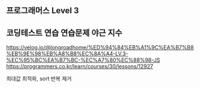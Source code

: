 ## 프로그래머스 Level 3

## 코딩테스트 연습 연습문제 야근 지수

https://velog.io/@longroadhome/%ED%94%84%EB%A1%9C%EA%B7%B8%EB%9E%98%EB%A8%B8%EC%8A%A4-LV.3-%EC%95%BC%EA%B7%BC-%EC%A7%80%EC%88%98-JS
https://programmers.co.kr/learn/courses/30/lessons/12927

최대값 최적화, sort 반복 제거
